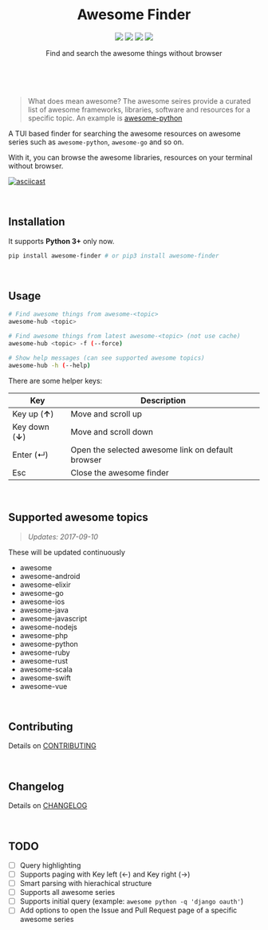 <br><br>

<h1 align="center">Awesome Finder</h1>

<p align="center">
  <a href="https://badge.fury.io/py/awesome-finder"><img src="https://badge.fury.io/py/awesome-finder.svg"/></a>
  <a href="https://docs.python.org/3/index.html"><img src="https://img.shields.io/badge/python-3.5, 3.6-blue.svg"/></a>
  <a href="https://www.python.org/dev/peps/pep-0008"><img src="https://img.shields.io/badge/code%20style-PEP8-brightgreen.svg"/></a>
  <a href="/LICENSE"><img src="https://img.shields.io/badge/license-MIT-blue.svg"/></a>
</p>

<p align="center">
  Find and search the awesome things without browser
</p>

<br><br><br>

> What does mean awesome? The awesome seires provide a curated list of awesome frameworks, libraries, software and resources for a specific topic. An example is [awesome-python](https://github.com/vinta/awesome-python)

A TUI based finder for searching the awesome resources on awesome series such as `awesome-python`, `awesome-go` and so on.

With it, you can browse the awesome libraries, resources on your terminal without browser.

[![asciicast](https://asciinema.org/a/OOdH9rLVBvReK3K6n7pZvruf9.png)](https://asciinema.org/a/OOdH9rLVBvReK3K6n7pZvruf9)

<br>

## Installation

It supports **Python 3+** only now.

```bash
pip install awesome-finder # or pip3 install awesome-finder 
```

<br>

## Usage

```bash
# Find awesome things from awesome-<topic>
awesome-hub <topic>

# Find awesome things from latest awesome-<topic> (not use cache)
awesome-hub <topic> -f (--force)

# Show help messages (can see supported awesome topics)
awesome-hub -h (--help)
```

There are some helper keys:

| Key               | Description                              |
| ----------------- | ---------------------------------------- |
| Key up (**↑**)    | Move and scroll up                       |
| Key down  (**↓**) | Move and scroll down                     |
| Enter (↵)         | Open the selected awesome link on default browser |
| Esc               | Close the awesome finder                 |

<br>

## Supported awesome topics

>  *Updates: 2017-09-10*

These will be updated continuously

- awesome
- awesome-android
- awesome-elixir
- awesome-go
- awesome-ios
- awesome-java
- awesome-javascript
- awesome-nodejs
- awesome-php
- awesome-python
- awesome-ruby
- awesome-rust
- awesome-scala
- awesome-swift
- awesome-vue

<br>

## Contributing

Details on [CONTRIBUTING](CONTRIBUTING.md)

<br>

## Changelog

Details on [CHANGELOG](CHANGELOG.md)

<br>

## TODO

* [ ] Query highlighting
* [ ] Supports paging with Key left (←) and Key right (→)
* [ ] Smart parsing with hierachical structure
* [ ] Supports all awesome series
* [ ] Supports initial query (example: `awesome python -q 'django oauth'`)
* [ ] Add options to open the Issue and Pull Request page of a specific awesome series
